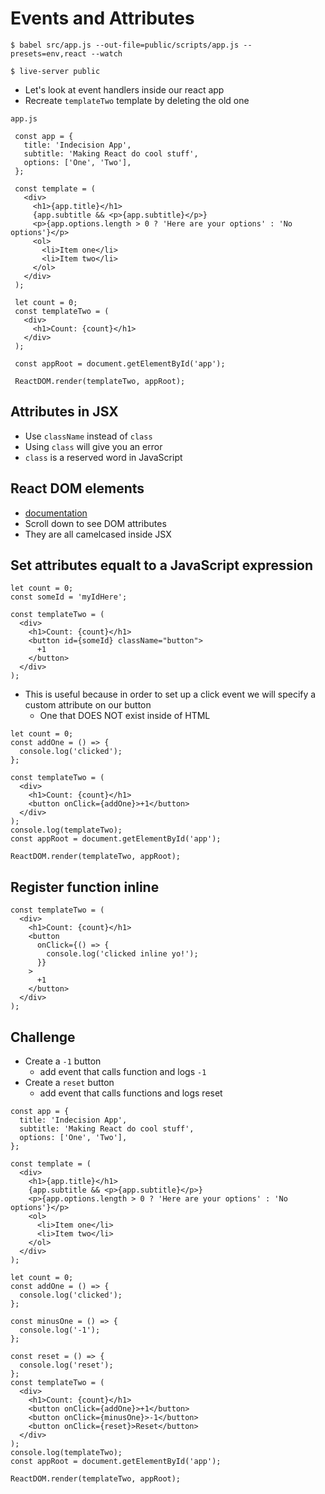 # Events and Attributes
`$ babel src/app.js --out-file=public/scripts/app.js --presets=env,react --watch`

`$ live-server public`

* Let's look at event handlers inside our react app
* Recreate `templateTwo` template by deleting the old one

 `app.js`

```
 const app = {
   title: 'Indecision App',
   subtitle: 'Making React do cool stuff',
   options: ['One', 'Two'],
 };

 const template = (
   <div>
     <h1>{app.title}</h1>
     {app.subtitle && <p>{app.subtitle}</p>}
     <p>{app.options.length > 0 ? 'Here are your options' : 'No options'}</p>
     <ol>
       <li>Item one</li>
       <li>Item two</li>
     </ol>
   </div>
 );

 let count = 0;
 const templateTwo = (
   <div>
     <h1>Count: {count}</h1>
   </div>
 );

 const appRoot = document.getElementById('app');

 ReactDOM.render(templateTwo, appRoot);
```

## Attributes in JSX
* Use `className` instead of `class`
* Using `class` will give you an error
* `class` is a reserved word in JavaScript

## React DOM elements
* [documentation](https://reactjs.org/docs/dom-elements.html)
* Scroll down to see DOM attributes
* They are all camelcased inside JSX

## Set attributes equalt to a JavaScript expression
```
let count = 0;
const someId = 'myIdHere';

const templateTwo = (
  <div>
    <h1>Count: {count}</h1>
    <button id={someId} className="button">
      +1
    </button>
  </div>
);
```

* This is useful because in order to set up a click event we will specify a custom attribute on our button
    - One that DOES NOT exist inside of HTML

```
let count = 0;
const addOne = () => {
  console.log('clicked');
};

const templateTwo = (
  <div>
    <h1>Count: {count}</h1>
    <button onClick={addOne}>+1</button>
  </div>
);
console.log(templateTwo);
const appRoot = document.getElementById('app');

ReactDOM.render(templateTwo, appRoot);
```

## Register function inline
```
const templateTwo = (
  <div>
    <h1>Count: {count}</h1>
    <button
      onClick={() => {
        console.log('clicked inline yo!');
      }}
    >
      +1
    </button>
  </div>
);
```

## Challenge
* Create a `-1` button
    - add event that calls function and logs `-1`
* Create a `reset` button
    - add event that calls functions and logs reset 

```
const app = {
  title: 'Indecision App',
  subtitle: 'Making React do cool stuff',
  options: ['One', 'Two'],
};

const template = (
  <div>
    <h1>{app.title}</h1>
    {app.subtitle && <p>{app.subtitle}</p>}
    <p>{app.options.length > 0 ? 'Here are your options' : 'No options'}</p>
    <ol>
      <li>Item one</li>
      <li>Item two</li>
    </ol>
  </div>
);

let count = 0;
const addOne = () => {
  console.log('clicked');
};

const minusOne = () => {
  console.log('-1');
};

const reset = () => {
  console.log('reset');
};
const templateTwo = (
  <div>
    <h1>Count: {count}</h1>
    <button onClick={addOne}>+1</button>
    <button onClick={minusOne}>-1</button>
    <button onClick={reset}>Reset</button>
  </div>
);
console.log(templateTwo);
const appRoot = document.getElementById('app');

ReactDOM.render(templateTwo, appRoot);
```


